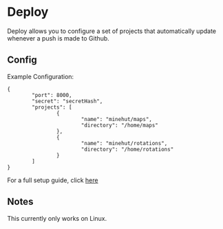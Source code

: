 # Deploy
Deploy allows you to configure a set of projects that automatically update whenever a push is made to Github. 

## Config
Example Configuration:
```
{
        "port": 8000,
        "secret": "secretHash",
        "projects": [
                {
                        "name": "minehut/maps",
                        "directory": "/home/maps"
                },
                {
                        "name": "minehut/rotations",
                        "directory": "/home/rotations"
                }
        ]
}
```

For a full setup guide, click [here](https://github.com/lukechatton/deploy/wiki/setup)

## Notes
This currently only works on Linux. 
